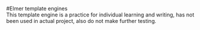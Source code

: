 #Elmer template engines
<br/>
This template engine is a practice for individual learning and writing, has not been used in actual project, also do not make further testing. 
